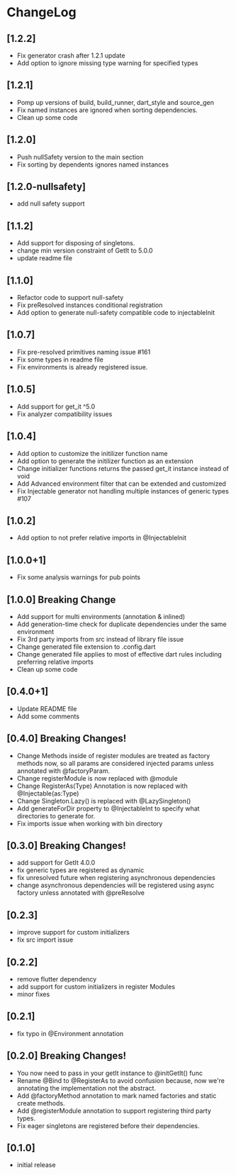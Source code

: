 # ChangeLog
## [1.2.2]
- Fix generator crash after 1.2.1 update
- Add option to ignore missing type warning for specified types
## [1.2.1]
- Pomp up versions of build, build_runner, dart_style and source_gen
- Fix named instances are ignored when sorting dependencies. 
- Clean up some code
## [1.2.0]
- Push nullSafety version to the main section
- Fix sorting by dependents ignores named instances
## [1.2.0-nullsafety]
- add null safety support
## [1.1.2]
- Add support for disposing of singletons.
- change min version constraint of GetIt to 5.0.0
- update readme file
## [1.1.0]
- Refactor code to support null-safety
- Fix preResolved instances conditional registration
- Add option to generate null-safety compatible code to injectableInit
## [1.0.7]
- Fix pre-resolved primitives naming issue #161
- Fix some types in readme file
- Fix environments is already registered issue.
## [1.0.5]
- Add support for get_it ^5.0
- Fix analyzer compatibility issues
## [1.0.4]
- Add option to customize the initilizer function name
- Add option to generate the initilizer function as an extension
- Change initializer functions returns the passed get_it instance instead of void
- Add Advanced environment filter that can be extended and customized
- Fix Injectable generator not handling multiple instances of generic types #107
## [1.0.2]
- Add option to not prefer relative imports in @InjectableInit
## [1.0.0+1]
- Fix some analysis warnings for pub points
## [1.0.0] Breaking Change
- Add support for multi environments (annotation & inlined)
- Add generation-time check for duplicate dependencies under the same environment
- Fix 3rd party imports from src instead of library file issue
- Change generated file extension to .config.dart
- Change generated file applies to most of effective dart rules including preferring relative imports
- Clean up some code

## [0.4.0+1] 
- Update README file
- Add some comments
## [0.4.0] Breaking Changes!
- Change Methods inside of register modules are treated as factory methods now,
  so all params are considered injected params unless annotated with @factoryParam.
- Change registerModule is now replaced with @module
- Change RegisterAs(Type) Annotation is now replaced with @Injectable(as:Type)
- Change Singleton.Lazy() is replaced with @LazySingleton()
- Add generateForDir property to @InjectableInt to specify what directories to generate for.
- Fix imports issue when working with bin directory

 
## [0.3.0] Breaking Changes!
- add support for GetIt 4.0.0
- fix generic types are registered as dynamic
- fix unresolved future when registering asynchronous dependencies
- change asynchronous dependencies will be registered using async factory unless annotated with @preResolve

## [0.2.3]
- improve support for custom initializers
- fix src import issue

## [0.2.2]
- remove flutter dependency
- add support for custom initializers in register Modules
- minor fixes

## [0.2.1]

- fix typo in @Environment annotation

## [0.2.0] Breaking Changes!

- You now need to pass in your getIt instance to @initGetIt() func
- Rename @Bind to @RegisterAs to avoid confusion because,
  now we're annotating the implementation not the abstract.
- Add @factoryMethod annotation to mark named factories and static create methods.
- Add @registerModule annotation to support registering third party types.
- Fix eager singletons are registered before their dependencies.

## [0.1.0]

- initial release
